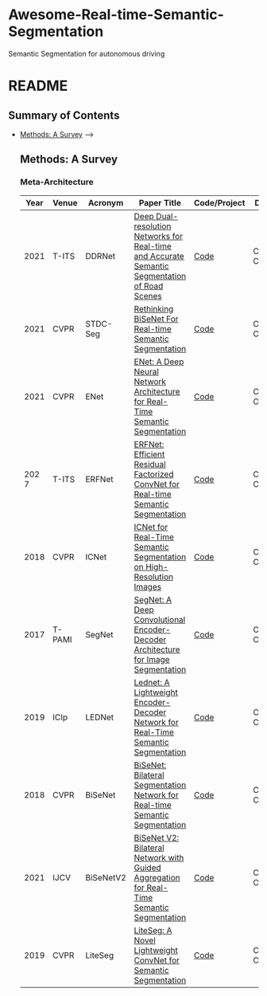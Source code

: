 # Awesome-Real-time-Semantic-Segmentation
Semantic Segmentation for autonomous driving
# README

## Summary of Contents

- [Methods: A Survey](#methods-a-survey)
  <!-- - [Meta-Architecture](#meta-architecture)
  - [Strong Representation](#strong-representation)
  - [Interaction Design in Decoder](#interaction-design-in-decoder)
  - [Optimizing Object Query](#optimizing-object-query)
  - [Using Query For Association](#using-query-for-association)
  - [Conditional Query Generation](#conditional-query-generation)
<!-- - [Related Domains and Beyond](#related-domains-and-beyond)
  - [Point Cloud Segmentation](#point-cloud-segmentation)
  - [Tuning Foundation Models](#tuning-foundation-models)
  - [Domain-aware Segmentation](#domain-aware-segmentation)
  - [Label and Model Efficient Segmentation](#label-and-model-efficient-segmentation)
  - [Class Agnostic Segmentation and Tracking](#class-agnostic-segmentation-and-tracking)
  - [Medical Image Segmentation](#medical-image-segmentation) --> -->

## Methods: A Survey

### Meta-Architecture

| Year | Venue | Acronym | Paper Title | Code/Project | Dataset(s)|
|------|-------|---------|-------------|--------------|--------------|
| 2021 | T-ITS  | DDRNet | [Deep Dual-resolution Networks for Real-time and Accurate Semantic Segmentation of Road Scenes](https://arxiv.org/abs/2101.06085) | [Code]( https://github.com/ydhongHIT/DDRNet) | Cityscapes, CamVid| 
| 2021 | CVPR  |  STDC-Seg | [Rethinking BiSeNet For Real-time Semantic Segmentation](https://arxiv.org/abs/2104.13188) | [Code](https://github.com/MichaelFan01/STDC-Seg) | Cityscapes, CamVid|
| 2021 | CVPR  |  ENet | [ENet: A Deep Neural Network Architecture for Real-Time Semantic Segmentation](https://arxiv.org/abs/1606.02147) | [Code](https://github.com/iArunava/ENet-Real-Time-Semantic-Segmentation) | Cityscapes, CamVid|
| 202 7| T-ITS  |  ERFNet | [ERFNet: Efficient Residual Factorized ConvNet for Real-time Semantic Segmentation](https://ieeexplore.ieee.org/document/8063438) | [Code](https://github.com/Eromera/erfnet) | Cityscapes, CamVid|
| 2018 | CVPR  |  ICNet | [ICNet for Real-Time Semantic Segmentation on High-Resolution Images](https://arxiv.org/abs/1704.08545) | [Code](https://github.com/hszhao/ICNet) | Cityscapes, CamVid|
| 2017 | T-PAMI |  SegNet | [SegNet: A Deep Convolutional Encoder-Decoder Architecture for Image Segmentation](https://ieeexplore.ieee.org/abstract/document/7803544) | [Code](https://github.com/alexgkendall/caffe-segnet) | Cityscapes, CamVid|
| 2019 | ICIp  |  LEDNet | [Lednet: A Lightweight Encoder-Decoder Network for Real-Time Semantic Segmentation](https://ieeexplore.ieee.org/abstract/document/8803154) | [Code](https://github.com/xiaoyufenfei/LEDNet) | Cityscapes, CamVid|
| 2018 | CVPR  |  BiSeNet | [BiSeNet: Bilateral Segmentation Network for Real-time Semantic Segmentation](https://arxiv.org/abs/2104.13188) | [Code](https://github.com/MichaelFan01/STDC-Seg) | Cityscapes, CamVid|
| 2021 | IJCV  |  BiSeNetV2 | [BiSeNet V2: Bilateral Network with Guided Aggregation for Real-Time Semantic Segmentation](https://link.springer.com/article/10.1007/s11263-021-01515-2) | [Code](https://github.com/CoinCheung/BiSeNet) | Cityscapes, CamVid|
| 2019 | CVPR  |  LiteSeg | [LiteSeg: A Novel Lightweight ConvNet for Semantic Segmentation](https://ieeexplore.ieee.org/abstract/document/8945975) | [Code](https://github.com/xiaoyufenfei/LEDNet) | Cityscapes, CamVid|



<!-- | 2021 | NeurIPS | MaskFormer | [MaskFormer: Per-Pixel Classification is Not All You Need for Semantic Segmentation](https://arxiv.org/abs/2107.06278) | [Code](https://github.com/facebookresearch/MaskFormer) | -->
<!-- | 2023 | CVPR  | PIDNet| [PIDNet: A Real-time Semantic Segmentation Network Inspired by PID Controllers
](https://arxiv.org/abs/2206.02066) | [Code](https://github.com/XuJiacong/PIDNet) | -->

<!-- 
 HyperSeg https://github.com/YuvalNirkin/hyperseg Officialcode
 STDC1-50 https://github.com/MichaelFan01/STDC-Seg Officialcode
 SegBlocks https://github.com/thomasverelst/segblocks-Segmentation-pytorch Officialcode
 SQ https://github.com/klickmal/speeding_up_semantic_Segmentation Third-partycode
 ERFNet https://github.com/Eromera/erfnet Officialcode
 LinkNet https://github.com/e-lab/LinkNet Third-partycode
 ContextNet https://github.com/klickmal/ContextNet Third-partycode
 DSNet https://github.com/s7ev3n/DSNet Third-partycode
 ESPNetv2 https://github.com/sacmehta/ESPNetv2 Officialcode
 LWRF https://github.com/DrSleep/light-weight-refinenet Third-partycode
 DABNet https://github.com/Reagan1311/DABNet Officialcode
 DFANet https://github.com/huaifeng1993/DFANet Third-partycode
 Fast-SCNN https://github.com/Tramac/Fast-SCNN-pytorch Third-partycode
 ShuffleSeg https://github.com/MSiam/TFSegmentation Officialcode
 U-HarDNet-70 https://github.com/PingoLH/Pytorch-HarDNet Officialcode
 SwiftNetRN-18 https://github.com/orsic/swiftnet Officialcode
 TD4-BISE18 https://github.com/feinanshan/TDNet Officialcode
 ShelfNet18 https://github.com/juntang-zhuang/ShelfNet Officialcode
 BiSeNet https://github.com/osmr/imgclsmob Third-partycode
 BiSeNetV2 https://github.com/CoinCheung/BiSeNet Third-partycode
 FasterSeg https://github.com/VITA-Group/FasterSeg Officialcode
 ESNet https://github.com/osmr/imgclsmob Third-partycode
 LEDNet https://github.com/xiaoyufenfei/LEDNet Third-partycode -->
 <!-- ICNet https://github.com/hszhao/ICNet Officialcode
 Template-Based-NAS-arch1 https://github.com/drsleep/nas-segm-pytorch Officialcode
 LiteSeg https://github.com/tahaemara/LiteSeg Officialcode
 Template-Based-NAS-arch0 https://github.com/drsleep/nas-segm-pytorch Officialcode
 ENet https://github.com/iArunava/ENet-Real-Time-Semantic-Segmentation Third-partycode
 ENet+Lovász-Softmax https://github.com/bermanmaxim/LovaszSoftmax Officialcode
 SegNet https://github.com/alexgkendall/caffe-segnet Third-partycode
 EDANet https://github.com/shaoyuanlo/EDANet Officialcode -->
